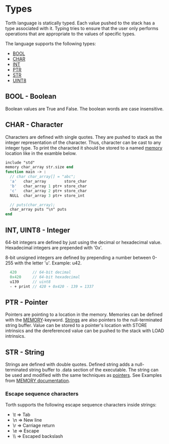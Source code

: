 # Types

Torth language is statically typed. Each value pushed to the stack has a type associated with it. Typing tries to ensure that the user only performs operations that are appropriate to the values of specific types.

The language supports the following types:

- [BOOL](#bool---boolean)
- [CHAR](#char---character)
- [INT](#int-uint8---integer)
- [PTR](#ptr---pointer)
- [STR](#str---string)
- [UINT8](#int-uint8---integer)

## BOOL - Boolean

Boolean values are True and False. The boolean words are case insensitive.

## CHAR - Character

Characters are defined with single quotes. They are pushed to stack as the integer representation of the character. Thus, character can be cast to any integer type. To print the characted it should be stored to a named [memory](keywords.md#memory) location like in the examble below.

```pascal
include "std"
memory char_array str.size end
function main -> :
  // char char_array[] = "abc";
  'a'   char_array        store_char
  'b'   char_array 1 ptr+ store_char
  'c'   char_array 2 ptr+ store_char
  NULL  char_array 3 ptr+ store_int

  // puts(char_array);
  char_array puts "\n" puts
end
```

## INT, UINT8 - Integer

64-bit integers are defined by just using the decimal or hexadecimal value. Hexadecimal integers are prepended with '0x'.

8-bit unsigned integers are defined by prepending a number between 0-255 with the letter 'u'. Example: u42.

```pascal
  420       // 64-bit decimal
  0x420     // 64-bit hexadecimal
  u139      // uint8
  - + print // 420 + 0x420 - 139 = 1337
```

## PTR - Pointer

Pointers are pointing to a location in the memory. Memories can be defined with the [MEMORY](./keywords.md#MEMORY)-keyword. [Strings](#STR---String) are also pointers to the null-terminated string buffer. Value can be stored to a pointer's location with STORE intrinsics and the dereferenced value can be pushed to the stack with LOAD intrinsics.

## STR - String

Strings are defined with double quotes. Defined string adds a null-terminated string buffer to .data section of the executable. The string can be used and modified with the same techniques as [pointers](#ptr---pointer). See Examples from [MEMORY documentation](./keywords.md#MEMORY).

### Escape sequence characters

Torth supports the following escape sequence characters inside strings:

- \t => Tab
- \n => New line
- \r => Carriage return
- \e => Escape
- \\\\ => Escaped backslash
